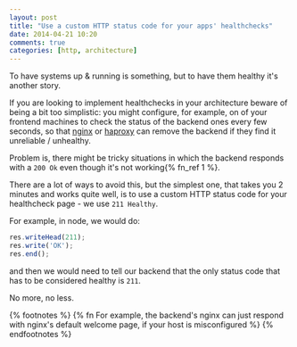 ```yaml
---
layout: post
title: "Use a custom HTTP status code for your apps' healthchecks"
date: 2014-04-21 10:20
comments: true
categories: [http, architecture]
---
```


To have systems up & running is something, but to
have them healthy it's another story.

<!-- more -->

If you are looking to implement healthchecks in your
architecture beware of being a
bit too simplistic: you might configure, for example,
on of your frontend machines to check the status of the
backend ones every few seconds, so that
[nginx](http://wiki.nginx.org/HttpHealthcheckModule) or
[haproxy](http://haproxy.1wt.eu/download/1.3/doc/haproxy-en.txt)
can remove the backend if they find it unreliable / unhealthy.

Problem is, there might be tricky situations in which the
backend responds with a `200 Ok` even though it's not
working{% fn_ref 1 %}.

There are a lot of ways to avoid this, but the simplest one,
that takes you 2 minutes and works quite well, is to use a
custom HTTP status code for your healthcheck page - we use
`211 Healthy`.

For example, in node, we would do:

``` javascript Serving response with a custom HTTP status code in NodeJS 
res.writeHead(211);
res.write('OK');
res.end();
```

and then we would need to tell our backend that the only status
code that has to be considered healthy is `211`.

No more, no less.

{% footnotes %}
	{% fn For example, the backend's nginx can just respond with nginx's default welcome page, if your host is misconfigured %}
{% endfootnotes %}